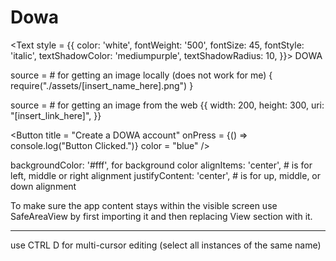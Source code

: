 # Dowa

<Text style = {{ 
      color: 'white', 
      fontWeight: '500', 
      fontSize: 45, 
      fontStyle: 'italic', 
      textShadowColor: 'mediumpurple',
      textShadowRadius: 10,
      }}> DOWA 
</Text>

source = # for getting an image locally (does not work for me)
      {
            require("./assets/[insert_name_here].png")
      } 

source = # for getting an image from the web
      {{
          width: 200,
          height: 300,
          uri: "[insert_link_here]",
      }}
      
<Button
      title = "Create a DOWA account" 
      onPress = {() => console.log("Button Clicked.")}
      color = "blue"
/>      
      

backgroundColor: '#fff', for background color
alignItems: 'center', # is for left, middle or right alignment
justifyContent: 'center', # is for up, middle, or down alignment

To make sure the app content stays within the visible screen use SafeAreaView by first importing it and then replacing View section with it.

------------------------------------------------------------------------------------

use CTRL D for multi-cursor editing (select all instances of the same name)
